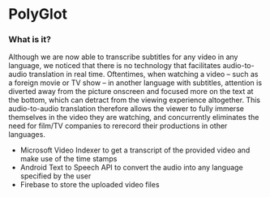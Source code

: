 # PolyGlot


<h3>What is it?</h3>
Although we are now able to transcribe subtitles for any video in any language, we noticed that there is no technology that facilitates audio-to-audio translation in real time. Oftentimes, when watching a video – such as a foreign movie or TV show – in another language with subtitles, attention is diverted away from the picture onscreen and focused more on the text at the bottom, which can detract from the viewing experience altogether. This audio-to-audio translation therefore allows the viewer to fully immerse themselves in the video they are watching, and concurrently eliminates the need for film/TV companies to rerecord their productions in other languages.

- Microsoft Video Indexer to get a transcript of the provided video and make use of the time stamps
- Android Text to Speech API to convert the audio into any language specified by the user
- Firebase to store the uploaded video files
